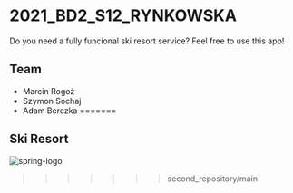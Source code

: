 # 2021_BD2_S12_RYNKOWSKA
Do you need a fully funcional ski resort service? Feel free to use this app!
## Team
* Marcin Rogoż
* Szymon Sochaj
* Adam Berezka
=======
## Ski Resort

![spring-logo](https://user-images.githubusercontent.com/43828389/114466417-c2ed9480-9be8-11eb-9f09-77529bb0e755.png)
>>>>>>> second_repository/main
